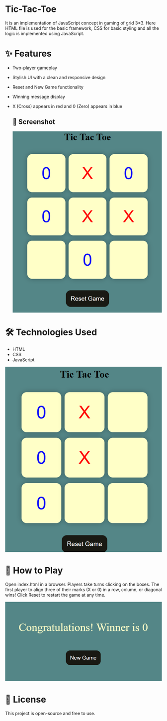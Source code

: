 # Tic-Tac-Toe
It is an implementation of JavaScript concept in gaming of grid 3*3. Here HTML file is used for the basic framework, CSS for basic styling and all the logic is implemented using JavaScript.

# ✨ Features
- Two-player gameplay
- Stylish UI with a clean and responsive design
- Reset and New Game functionality
- Winning message display
- X (Cross) appears in red and 0 (Zero) appears in blue

  ## 📸 Screenshot
  ![Game Preview](Screenshot_2025-03-13_231219.png)


# 🛠️ Technologies Used
- HTML
- CSS
- JavaScript

![Game Preview](Screenshot_2025-03-13_231430.png)

# 📌 How to Play
Open index.html in a browser.
Players take turns clicking on the boxes.
The first player to align three of their marks (X or 0) in a row, column, or diagonal wins!
Click Reset to restart the game at any time.

![Game Preview](Screenshot_2025-03-13_231440.png)

# 📜 License
This project is open-source and free to use.
